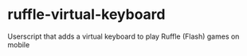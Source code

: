 # ruffle-virtual-keyboard
Userscript that adds a virtual keyboard to play Ruffle (Flash) games on mobile
